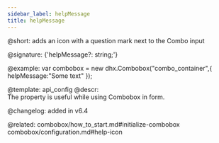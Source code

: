 ```yaml
---
sidebar_label: helpMessage
title: helpMessage
---          
```


@short: adds an icon with a question mark next to the Combo input

@signature: {'helpMessage?: string;'}

@example: 
var combobox = new dhx.Combobox("combo_container",{
	helpMessage:"Some text"
});

@template:	api_config
@descr:  
The property is useful while using Combobox in form.

@changelog: added in v6.4

@related: combobox/how_to_start.md#initialize-combobox
combobox/configuration.md#help-icon
